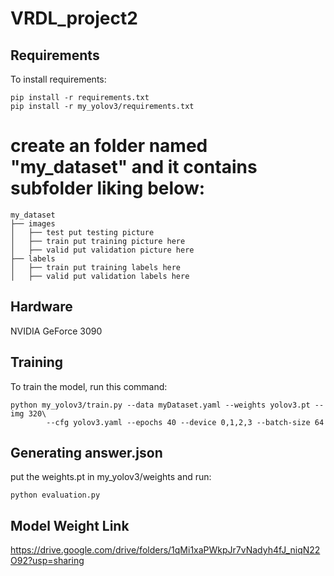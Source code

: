 # VRDL_project2

## Requirements

To install requirements:

```setup
pip install -r requirements.txt
pip install -r my_yolov3/requirements.txt

```

# create an folder named "my_dataset" and it contains subfolder liking below:

```
my_dataset
├── images
│   ├── test put testing picture 
│   ├── train put training picture here
│   ├── valid put validation picture here
├── labels
│   ├── train put training labels here
│   ├── valid put validation labels here
```

## Hardware

NVIDIA GeForce 3090

## Training

To train the model, run this command:

```train
python my_yolov3/train.py --data myDataset.yaml --weights yolov3.pt --img 320\
        --cfg yolov3.yaml --epochs 40 --device 0,1,2,3 --batch-size 64
```

## Generating answer.json

put the weights.pt in my_yolov3/weights and run:

```
python evaluation.py
```
## Model Weight Link
https://drive.google.com/drive/folders/1qMi1xaPWkpJr7vNadyh4fJ_niqN22O92?usp=sharing
